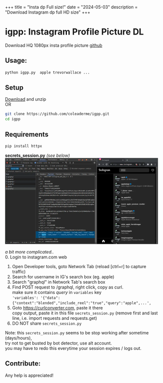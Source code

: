 +++
title = "Insta dp Full size!"
date = "2024-05-03"
description = "Download Instagram dp full HD size"
+++

# igpp: Instagram Profile Picture DL  
Download HQ 1080px insta profile picture [github](https://github.com/coleaderme/igpp)  

## Usage:  

```bash
python igpp.py  apple trevorwallace ...
```  

## Setup  
[Download](https://github.com/coleaderme/igpp/archive/refs/heads/main.zip) and unzip  
OR  
```bash
git clone https://github.com/coleaderme/igpp.git
cd igpp
```

## Requirements 
```bash
pip install httpx
```
**secrets_session.py** *(see below)*  
![headers](https://raw.githubusercontent.com/coleaderme/coleaderme.github.io/main/static/images/igpp_headers.webp)  

*a bit more complicated..*  
0. Login to instagram.com web  
1. Open Developer tools, goto Network Tab (reload [ctrl+r] to capture traffic)  
2. Search for username in IG's search box (eg. apple)   
3. Search "graphql" in Network Tab's search box  
4. Find POST request to /graphql, right click, copy as curl.  
make sure it contains *query* in `variables` key  
`'variables': '{"data":{"context":"blended","include_reel":"true","query":"apple",...',`   
5. Goto https://curlconverter.com, paste it there   
copy output, paste it in this file `secrets_session.py` (remove first and last line, i.e. import requests and requests.get)  
6. DO NOT share `secrets_session.py`   

Note: this `secrets_session.py` seems to be stop working after sometime (days/hours),  
  try not to get busted by bot detector, use alt account.  
  you may have to redo this everytime your session expires / logs out.  

## Contribute:  
  Any help is appreciated!
